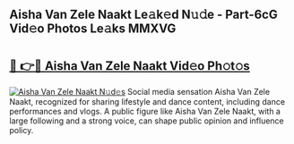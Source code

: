 ## Aisha Van Zele Naakt Le𝚊k𝚎d N𝚞𝚍e - Part-6cG Vid𝚎o Photos Le𝚊ks MMXVG

# <h2><a href="http://fb58ddf.evod.top/?m=Aisha+Van+Zele+Naakt">🔗 👉🔴 Aisha Van Zele Naakt Vid𝚎o Ph𝚘t𝚘s</a></h2>

[![Aisha Van Zele Naakt N𝚞d𝚎s](https://i.imgur.com/8V9OHl7.gif)](http://fb58ddf.evod.top/?m=Aisha+Van+Zele+Naakt)
Social media sensation Aisha Van Zele Naakt, recognized for sharing lifestyle and dance content, including dance performances and vlogs. A public figure like Aisha Van Zele Naakt, with a large following and a strong voice, can shape public opinion and influence policy. 
